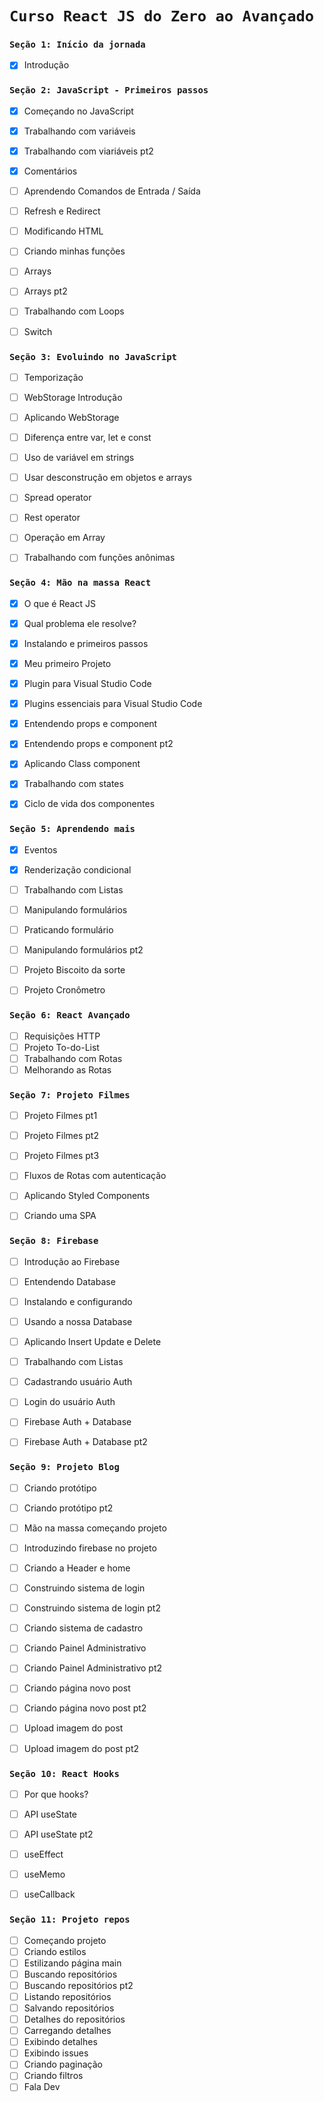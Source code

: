 # `Curso React JS do Zero ao Avançado`



### `Seção 1: Início da jornada`
- [x] Introdução


### `Seção 2: JavaScript - Primeiros passos`
- [x] Começando no JavaScript  
- [x] Trabalhando com variáveis  
- [x] Trabalhando com viariáveis pt2  
- [x] Comentários  
- [ ] Aprendendo Comandos de Entrada / Saída  
- [ ] Refresh e Redirect  
- [ ] Modificando HTML  
- [ ] Criando minhas funções  
- [ ] Arrays  
- [ ] Arrays pt2  
- [ ] Trabalhando com Loops  
- [ ] Switch  


### `Seção 3: Evoluindo no JavaScript`
- [ ] Temporização  
- [ ] WebStorage Introdução  
- [ ] Aplicando WebStorage  
- [ ] Diferença entre var, let e const  
- [ ] Uso de variável em strings  
- [ ] Usar desconstrução em objetos e arrays  
- [ ] Spread operator  
- [ ] Rest operator  
- [ ] Operação em Array  
- [ ] Trabalhando com funções anônimas  


### `Seção 4: Mão na massa React`
- [x] O que é React JS  
- [x] Qual problema ele resolve?   
- [x] Instalando e primeiros passos  
- [x] Meu primeiro Projeto  
- [x] Plugin para Visual Studio Code  
- [x] Plugins essenciais para Visual Studio Code  
- [x] Entendendo props e component  
- [x] Entendendo props e component pt2  
- [x] Aplicando Class component  
- [x] Trabalhando com states  
- [x] Ciclo de vida dos componentes  


### `Seção 5: Aprendendo mais`
- [x] Eventos  
- [x] Renderização condicional  
- [ ] Trabalhando com Listas  
- [ ] Manipulando formulários  
- [ ] Praticando formulário  
- [ ] Manipulando formulários pt2  
- [ ] Projeto Biscoito da sorte  
- [ ] Projeto Cronômetro  


### `Seção 6: React Avançado`
- [ ] Requisições HTTP  
- [ ] Projeto To-do-List  
- [ ] Trabalhando com Rotas  
- [ ] Melhorando as Rotas  

### `Seção 7: Projeto Filmes`
- [ ] Projeto Filmes pt1  
- [ ] Projeto Filmes pt2  
- [ ] Projeto Filmes pt3  
- [ ] Fluxos de Rotas com autenticação  
- [ ] Aplicando Styled Components  
- [ ] Criando uma SPA  


### `Seção 8: Firebase`
- [ ] Introdução ao Firebase  
- [ ] Entendendo Database  
- [ ] Instalando e configurando  
- [ ] Usando a nossa Database  
- [ ] Aplicando Insert Update e Delete  
- [ ] Trabalhando com Listas  
- [ ] Cadastrando usuário Auth  
- [ ] Login do usuário Auth  
- [ ] Firebase Auth + Database  
- [ ] Firebase Auth + Database pt2  


### `Seção 9: Projeto Blog`
- [ ] Criando protótipo  
- [ ] Criando protótipo pt2  
- [ ] Mão na massa começando projeto  
- [ ] Introduzindo firebase no projeto  
- [ ] Criando a Header e home  
- [ ] Construindo sistema de login  
- [ ] Construindo sistema de login pt2  
- [ ] Criando sistema de cadastro  
- [ ] Criando Painel Administrativo  
- [ ] Criando Painel Administrativo pt2  
- [ ] Criando página novo post  
- [ ] Criando página novo post pt2  
- [ ] Upload imagem do post  
- [ ] Upload imagem do post pt2  


### `Seção 10: React Hooks`
- [ ] Por que hooks?  
- [ ] API useState  
- [ ] API useState pt2  
- [ ] useEffect  
- [ ] useMemo  
- [ ] useCallback  


### `Seção 11: Projeto repos`
- [ ] Começando projeto  
- [ ] Criando estilos  
- [ ] Estilizando página main  
- [ ] Buscando repositórios  
- [ ] Buscando repositórios pt2  
- [ ] Listando repositórios  
- [ ] Salvando repositórios  
- [ ] Detalhes do repositórios  
- [ ] Carregando detalhes  
- [ ] Exibindo detalhes  
- [ ] Exibindo issues  
- [ ] Criando paginação  
- [ ] Criando filtros  
- [ ] Fala Dev  